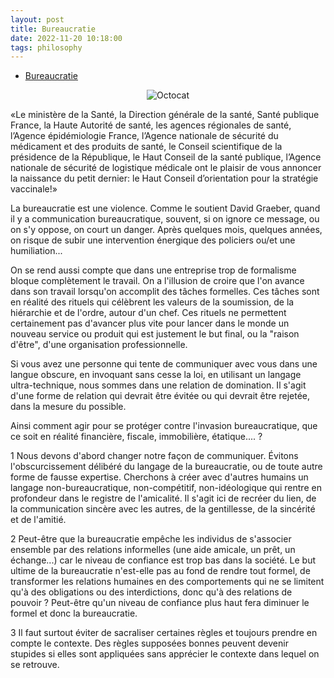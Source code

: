 ```yaml
---
layout: post
title: Bureaucratie
date: 2022-11-20 10:18:00
tags: philosophy
---
```


- [Bureaucratie](https://www.amazon.com/Bureaucratie/dp/2330076142)

<span style="display:block;text-align:center">![Octocat]({{site.baseurl}}/assets/img/bureaucratie.jpg)</span>

«Le ministère de la Santé, la Direction générale de la santé, Santé publique France, la Haute Autorité de santé, les agences régionales de santé, l’Agence épidémiologie France,
l’Agence nationale de sécurité du médicament et des produits de santé, le Conseil scientifique de la présidence de la République, le Haut Conseil de la santé publique,
l’Agence nationale de sécurité de logistique médicale ont le plaisir de vous annoncer la naissance du petit dernier: le Haut Conseil d’orientation pour la stratégie vaccinale!»

La bureaucratie est une violence. Comme le soutient David Graeber, quand il y a communication bureaucratique, souvent, si on ignore ce message, ou on s'y oppose, on court un danger. Après quelques mois, quelques années, on risque de subir une intervention énergique des policiers ou/et une humiliation...

On se rend aussi compte que dans une entreprise trop de formalisme bloque complètement le travail. On a l'illusion de croire que l'on avance dans son travail lorsqu'on accomplit des tâches formelles. Ces tâches sont en réalité des rituels qui célèbrent les valeurs de la soumission, de la hiérarchie et de l'ordre, autour d'un chef. Ces rituels ne permettent certainement pas d'avancer plus vite pour lancer dans le monde un nouveau service ou produit qui est justement le but final, ou la "raison d'être", d'une organisation professionnelle.

Si vous avez une personne qui tente de communiquer avec vous dans une langue obscure, en invoquant sans cesse la loi, en utilisant un langage ultra-technique, nous sommes dans une relation de domination. Il s'agit d'une forme de relation qui devrait être évitée ou qui devrait être rejetée, dans la mesure du possible.

Ainsi comment agir pour se protéger contre l'invasion bureaucratique, que ce soit en réalité financière, fiscale, immobilière, étatique.... ?

1 Nous devons d'abord changer notre façon de communiquer. Évitons l'obscurcissement délibéré du langage de la bureaucratie, ou de toute autre forme de fausse expertise. Cherchons à créer avec d'autres humains un langage non-bureaucratique, non-compétitif, non-idéologique qui rentre en profondeur dans le registre de l'amicalité. Il s'agit ici de recréer du lien, de la communication sincère avec les autres, de la gentillesse, de la sincérité et de l'amitié.

2 Peut-être que la bureaucratie empêche les individus de s'associer ensemble par des relations informelles (une aide amicale, un prêt, un échange...) car le niveau de confiance est trop bas dans la société. Le but ultime de la bureaucratie n'est-elle pas au fond de rendre tout formel, de transformer les relations humaines en des comportements qui ne se limitent qu'à des obligations ou des interdictions, donc qu'à des relations de pouvoir ? Peut-être qu'un niveau de confiance plus haut fera diminuer le formel et donc la bureaucratie.

3 Il faut surtout éviter de sacraliser certaines règles et toujours prendre en compte le contexte. Des règles supposées bonnes peuvent devenir stupides si elles sont appliquées sans apprécier le contexte dans lequel on se retrouve.
